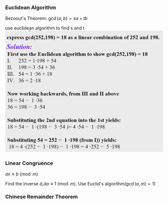 ### Euclidean Algorithm

Bezoout's Theorem: $\gcd(a,b)=sa+tb$

use euclidean algorithm to find s and t
![26b1d88ed9ed877bed592ae2f7dd3394.png](../../_resources/26b1d88ed9ed877bed592ae2f7dd3394.png)

### Linear Congruence

$ax \equiv b \pmod m$

Find the inverse $\bar{a}$,$\bar a a\equiv 1\pmod m$. Use Euclid's algorithm($\gcd(a,m)=1$)

### Chinese Remainder Theorem

